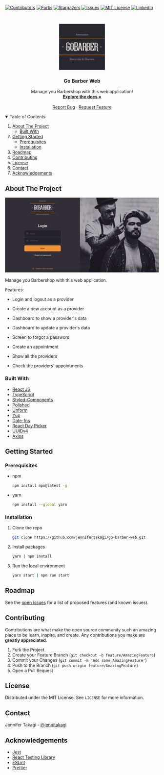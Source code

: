 <!-- Inspired by https://github.com/jennifertakagi/go-barber-web -->

<!-- PROJECT SHIELDS -->
[![Contributors][contributors-shield]][contributors-url]
[![Forks][forks-shield]][forks-url]
[![Stargazers][stars-shield]][stars-url]
[![Issues][issues-shield]][issues-url]
[![MIT License][license-shield]][license-url]
[![LinkedIn][linkedin-shield]][linkedin-url]



<!-- PROJECT LOGO -->
<br />
<p align="center">
  <a href="https://github.com/jennifertakagi/go-barber-web">
    <img src="docs/logo.png" alt="Logo" width="150">
  </a>

  <h3 align="center">Go Barber Web</h3>

  <p align="center">
    Manage you Barbershop with this web application!
    <br />
    <a href="https://github.com/jennifertakagi/go-barber-web"><strong>Explore the docs »</strong></a>
    <br />
    <br />
    <a href="https://github.com/jennifertakagi/go-barber-web/issues">Report Bug</a>
    ·
    <a href="https://github.com/jennifertakagi/go-barber-web/issues">Request Feature</a>
  </p>
</p>



<!-- TABLE OF CONTENTS -->
<details open="open">
  <summary>Table of Contents</summary>
  <ol>
    <li>
      <a href="#about-the-project">About The Project</a>
      <ul>
        <li><a href="#built-with">Built With</a></li>
      </ul>
    </li>
    <li>
      <a href="#getting-started">Getting Started</a>
      <ul>
        <li><a href="#prerequisites">Prerequisites</a></li>
        <li><a href="#installation">Installation</a></li>
      </ul>
    </li>
    <li><a href="#roadmap">Roadmap</a></li>
    <li><a href="#contributing">Contributing</a></li>
    <li><a href="#license">License</a></li>
    <li><a href="#contact">Contact</a></li>
    <li><a href="#acknowledgements">Acknowledgements</a></li>
  </ol>
</details>



<!-- ABOUT THE PROJECT -->
## About The Project

[![Product Name Screen Shot][product-screenshot]](#)

Manage you Barbershop with this web application.

Features:
* Login and logout as a provider
* Create a new account as a provider
* Dashboard to show a provider's data
* Dashboard to update a provider's data
* Screen to forgot a password

* Create an appointment
* Show all the providers
* Check the providers' appointments



### Built With

* [React JS](https://pt-br.reactjs.org/)
* [TypeScript](https://www.typescriptlang.org/)
* [Styled-Components](https://styled-components.com/)
* [Polished](https://polished.js.org/)
* [Unform](https://unform.dev/)
* [Yup](https://github.com/jquense/yup)
* [Date-fns](https://date-fns.org/)
* [React Day Picker](https://react-day-picker.js.org/)
* [UUIDv4](https://www.npmjs.com/package/uuidv4)
* [Axios](https://github.com/axios/axios)



<!-- GETTING STARTED -->
## Getting Started

### Prerequisites

* npm
  ```sh
  npm install npm@latest -g
  ```

* yarn
  ```sh
  npm install --global yarn
  ```



### Installation

1. Clone the repo
   ```sh
   git clone https://github.com/jennifertakagi/go-barber-web.git
   ```
2. Install packages
   ```sh
   yarn | npm install
   ```
3. Run the local environment
   ```sh
   yarn start | npm run start
   ```



<!-- ROADMAP -->
## Roadmap

See the [open issues](https://github.com/jennifertakagi/go-barber-web/issues) for a list of proposed features (and known issues).



<!-- CONTRIBUTING -->
## Contributing

Contributions are what make the open source community such an amazing place to be learn, inspire, and create. Any contributions you make are **greatly appreciated**.

1. Fork the Project
2. Create your Feature Branch (`git checkout -b feature/AmazingFeature`)
3. Commit your Changes (`git commit -m 'Add some AmazingFeature'`)
4. Push to the Branch (`git push origin feature/AmazingFeature`)
5. Open a Pull Request



<!-- LICENSE -->
## License

Distributed under the MIT License. See `LICENSE` for more information.



<!-- CONTACT -->
## Contact

Jennifer Takagi - [@jennitakagi](https://twitter.com/jennitakagi)



<!-- ACKNOWLEDGEMENTS -->
## Acknowledgements
* [Jest](https://jestjs.io/)
* [React Testing Library](https://testing-library.com/)
* [ESLint](https://eslint.org/)
* [Prettier](https://prettier.io/)



<!-- MARKDOWN LINKS & IMAGES -->
<!-- https://www.markdownguide.org/basic-syntax/#reference-style-links -->
[contributors-shield]: https://img.shields.io/github/contributors/jennifertakagi/go-barber-web.svg?style=for-the-badge
[contributors-url]: https://github.com/jennifertakagi/go-barber-web/graphs/contributors
[forks-shield]: https://img.shields.io/github/forks/jennifertakagi/go-barber-web.svg?style=for-the-badge
[forks-url]: https://github.com/jennifertakagi/go-barber-web/network/members
[stars-shield]: https://img.shields.io/github/stars/jennifertakagi/go-barber-web.svg?style=for-the-badge
[stars-url]: https://github.com/jennifertakagi/go-barber-web/stargazers
[issues-shield]: https://img.shields.io/github/issues/jennifertakagi/go-barber-web.svg?style=for-the-badge
[issues-url]: https://github.com/jennifertakagi/go-barber-web/issues
[license-shield]: https://img.shields.io/github/license/jennifertakagi/go-barber-web.svg?style=for-the-badge
[license-url]: https://github.com/jennifertakagi/go-barber-web/blob/master/LICENSE.txt
[linkedin-shield]: https://img.shields.io/badge/-LinkedIn-black.svg?style=for-the-badge&logo=linkedin&colorB=555
[linkedin-url]: https://linkedin.com/in/jennifertakagi
[product-screenshot]: docs/go-barber-web.png


